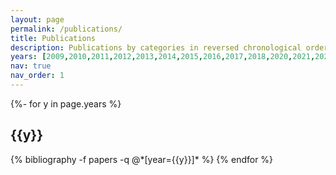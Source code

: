 ```yaml
---
layout: page
permalink: /publications/
title: Publications
description: Publications by categories in reversed chronological order. Inclued all the Books, Papers, Articles and chapters in book.
years: [2009,2010,2011,2012,2013,2014,2015,2016,2017,2018,2020,2021,2023]
nav: true
nav_order: 1
---
```

<!-- _pages/publications.md -->
<div class="publications">

{%- for y in page.years %}
  <h2 class="year">{{y}}</h2>
  {% bibliography -f papers -q @*[year={{y}}]* %}
{% endfor %}

</div>
